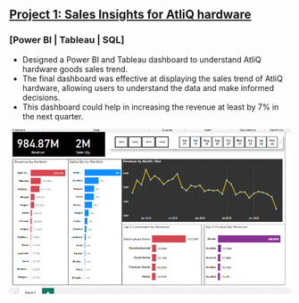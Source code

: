 
## [Project 1: Sales Insights for AtliQ hardware](https://github.com/Inder-rana/Project_portfolio/tree/main/Sales_insights)
### [Power BI | Tableau | SQL]
*  Designed a Power BI and Tableau dashboard to understand AtliQ hardware goods sales trend.
*  The final dashboard was effective at displaying the sales trend of AtliQ hardware, allowing users to understand the data and make informed decisions.
*  This dashboard could help in increasing the revenue at least by 7% in the next quarter. 


![](/images/BI_snapshot.PNG)





